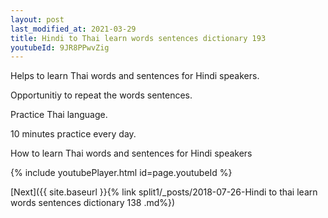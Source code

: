 ```yaml
---
layout: post
last_modified_at: 2021-03-29
title: Hindi to Thai learn words sentences dictionary 193 
youtubeId: 9JR8PPwvZig
---
```

 
 
Helps to learn Thai words and sentences for Hindi speakers.

Opportunitiy to repeat the words sentences. 

Practice Thai language. 
 
10 minutes practice every day. 
 
How to learn Thai words and sentences for Hindi speakers 
 
{% include youtubePlayer.html id=page.youtubeId %}
 
 
[Next]({{ site.baseurl }}{% link  split1/_posts/2018-07-26-Hindi to thai learn words sentences dictionary 138 .md%})
 
